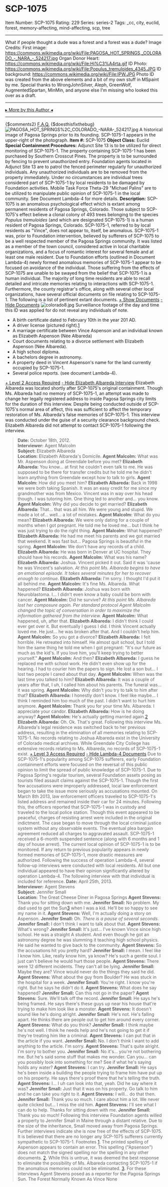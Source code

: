 # SCP-1075
Item Number: SCP-1075
Rating: 229
Series: series-2
Tags: _cc, city, euclid, forest, memory-affecting, mind-affecting, scp, tree

---

What if people thought a dude was a forest and a forest was a dude?
Image Credits:
First image: <https://commons.wikimedia.org/wiki/File:PAGOSA_HOT_SPRINGS,_COLORADO_-_NARA_-_524217.jpg>
Organ Donor Heart: <https://commons.wikimedia.org/wiki/File:Hj%C3%A4rta.gif>
ID Photo: <https://commons.wikimedia.org/wiki/File:Populus_tremuloides_4345.JPG>
ID background: <https://commons.wikimedia.org/wiki/File:IPW.JPG>
Photo ID was created from the above elements and a bit of my own stuff in MSpaint by me.
Special thanks to WrongJohnSilver, Aleph, GreenWolf, AugmentedSpartan, MinMin, and anyone else I'm missing who looked this over as a draft.
* * *
[▸ More by this Author ◂](http://www.scp-wiki.net/dr-cimmerian-s-personnel-file)
* * *
{$comments2}
[F.A.Q.](https://scp-wiki.wikidot.com/component:info-ayers)
{$doesthisfixthebug}
![PAGOSA_HOT_SPRINGS%2C_COLORADO_-_NARA_-_524217.jpg](https://scp-wiki.wdfiles.com/local--files/scp-1075/PAGOSA_HOT_SPRINGS%2C_COLORADO_-_NARA_-_524217.jpg)
A historical image of Pagosa Springs prior to its founding. SCP-1075-1 appears in the upper-right of the photograph.
**Item #:** SCP-1075
**Object Class:** Euclid
**Special Containment Procedures:** Adjunct Site 13 is to be utilized for direct monitoring of SCP-1075-1. The property containing SCP-1075-1 has been purchased by Southern Crosscut Pines. The property is to be surrounded by fencing to prevent unauthorized entry. Foundation agents located in Adjunct Site 13 are to patrol the fenced perimeter regularly for unauthorized individuals. Any unauthorized individuals are to be removed from the property immediately.
Under no circumstances are individual trees considered part of SCP-1075-1 by local residents to be damaged by Foundation activities.
Mobile Task Force Theta-29 "Michael Palins" are to be utilized to manipulate public opinion of SCP-1075-1 in the local community. See Document Lambda-4 for more details.
**Description:** SCP-1075 is an anomalous psychological effect which is extant among permanent residents of Pagosa Springs, Colorado. Those subject to SCP-1075's effect believe a clonal colony of 493 trees belonging to the species _Populus tremuloides_ (and which are designated SCP-1075-1) is a human resident of Pagosa Springs, Colorado. SCP-1075-1, referred to by local residents as "Vince", does not appear to, itself, be anomalous.
SCP-1075-1 was, prior to Foundation intervention, believed by sufferers of SCP-1075 to be a well respected member of the Pagosa Springs community. It was listed as a member of the town council, considered active in local charitable organizations, and a focus of romantic interest for several female and at least one male resident. Due to Foundation efforts (outlined in Document Lambda-4) newly formed anomalous memories of SCP-1075-1 appear to be focused on avoidance of the individual.
Those suffering from the effects of SCP-1075 are unable to be swayed from the belief that SCP-1075-1 is a human individual. The majority of long time residents are able to recall detailed and intricate memories relating to interactions with SCP-1075-1. Furthermore, the county registrar's office, along with several other local organizations, have several official documents on file relating to SCP-1075-1. The following is a list of pertinent extant documents.
[\+ Show Documents](javascript:;)
[\- Hide Documents](javascript:;)
![colorado8.jpg](https://scp-wiki.wdfiles.com/local--files/scp-1075/colorado8.jpg)
Surveillance footage of the day and time this ID was applied for do not reveal any individuals of note.
  * A birth certificate dated to February 10th in the year 201 AD.
  * A driver license (pictured right).[1](javascript:;)
  * A marriage certificate between Vince Aspenson and an individual known as Elizabeth Aspenson (Née Albareda)
  * Court documents relating to a divorce settlement with Elizabeth Aspenson (Née Albareda).
  * A high school diploma.
  * A bachelors degree in astronomy.
  * A property deed in Vincent Aspenson's name for the land currently occupied by SCP-1075-1.
  * Several police reports. (see document Lambda-4).

[\+ Level 2 Access Required](javascript:;)
[\- Hide Elizabeth Albareda Interview](javascript:;)
Elizabeth Albareda was located shortly after SCP-1075's original containment. Though Ms. Albareda had no memory of SCP-1075-1, an attempt was made to change her legally registered address to inside Pagosa Springs city limits for the duration of this interview. Despite being conducted outside of SCP-1075's normal area of affect, this was sufficient to affect the temporary restoration of Ms. Albareda's false memories of SCP-1075-1.
This interview was conducted under the guise of a security clearance background check. Elizabeth Albareda did not attempt to contact SCP-1075-1 following the interview.
> **Date:** October 18th, 2012.  
>  **Interviewer:** Agent Malcolm  
>  **Subject:** Elizabeth Albareda  
>  **Location:** Elizabeth Albareda's Domicile.
> **Agent Malcolm:** What was Mr. Aspenson doing at Greendale before you met?
> **Elizabeth Albareda:** You know… at first he couldn't even talk to me. He was supposed to be there for transfer credits but he told me he didn't learn anything from Greendale except how to talk to girls.
> **Agent Malcolm:** How did you meet him?
> **Elizabeth Albareda:** Back in 1998 we were both taking Spanish. It was an easy credit for me since my grandmother was from Mexico. Vincent was in way over his head though. I was tutoring him. One thing led to another and… you know.
> **Agent Malcolm:** Why did you decide to get married?
> **Elizabeth Albareda:** That… that was all him. We were young and stupid. We made a lot of… well… a lot of mistakes.
> **Agent Malcolm:** What do you mean?
> **Elizabeth Albareda:** We were only dating for a couple of months when I got pregnant. He told me he loved me… but I think he was just trying to do the right thing.
> **Agent Malcolm:** What happened?
> **Elizabeth Albareda:** He had me meet his parents and we got married that weekend. It was fast but… Pagosa Springs is beautiful in the spring.
> **Agent Malcolm:** We don't have any records of a child.
> **Elizabeth Albareda:** He was born in Denver at UC hospital. They should have his records.
> **Agent Malcolm:** What was his name?
> **Elizabeth Albareda:** Joshua. Vincent picked it out. Said it was 'cause he was Vincent's salvation.
> _At this point Ms. Albareda begins to have an emotional episode. It takes several minutes for her to recover enough to continue._
> **Elizabeth Albareda:** I'm sorry. I thought I'd put it all behind me.
> **Agent Malcolm:** It's fine Ms. Albareda. What happened?
> **Elizabeth Albareda:** Joshua was born with Neuroblastoma. I… I didn't even know a baby could be born with cancer.
> **Agent Malcolm:** Did he survive?
> _At this point Ms. Albareda lost her composure again. Per standard protocol Agent Malcolm changed the topic of conversation in order to maximize the information gathered from the interview._
> **Agent Malcolm:** What happened, uh, after that.
> **Elizabeth Albareda:** I didn't think I could ever get over it. But eventually I guess I did. I think Vincent actually loved me. He just… he was broken after that. And I couldn't help him.
> **Agent Malcolm:** So you got a divorce?
> **Elizabeth Albareda:** I felt horrible. He retreated into himself. He almost quit school, but I told him the same thing he told me when I got pregnant: "It's our future as much as the kid's. If you love him, you'll keep trying to better yourself."
> **Agent Malcolm:** And then?
> **Elizabeth Albareda:** I guess he replaced me with school work. He didn't even show up for the hearing. I had to courier him the papers to sign. He lost a son but… I lost two people I cared about that day.
> **Agent Malcolm:** When was the last time you talked to him?
> **Elizabeth Albareda:** It was a couple of years after that, I uh, I called him about his parents. The funeral was… it was spring.
> **Agent Malcolm:** Why didn't you try to talk to him after that?
> **Elizabeth Albareda:** I honestly don't know. I feel like maybe… I think I reminded him too much of the past. I didn't want to hurt him anymore.
> **Agent Malcolm:** Thank you for your time Ms. Albareda. I appreciate your candor.
> **Elizabeth Albareda:** How is he doing anyway?
> **Agent Malcolm:** He's actually getting married again.[2](javascript:;)
> **Elizabeth Albareda:** Oh. Ok. That's great.
Following this interview Ms. Albareda's legal residence was switched back to her previous address, resulting in the elimination of all memories relating to SCP-1075-1. No records relating to Joshua Albareda exist in the University of Colorado medical archives. While Greendale City College has extensive records relating to Ms. Albareda, no records of SCP-1075-1 exist.
[\+ Level 3 Access Required](javascript:;)
[\- Hide Lambda-4 Documents](javascript:;)
Due to SCP-1075-1's popularity among SCP-1075 sufferers, early Foundation containment efforts were focused on the reversal of this public opinion to limit the spread of public knowledge of SCP-1075-1. Due to Pagosa Spring's regular tourism, several Foundation assets posing as tourists filed assault claims against the SCP-1075-1. Though the first few accusations were improperly addressed, local law enforcement began to take the issue more seriously as accusations mounted.
On March 8th 2013, law enforcement officers traveled to SCP-1075-1's listed address and remained inside their car for 24 minutes. Following this, the officers reported that SCP-1075-1 was in custody and traveled to the local police station. Though this event appeared to be peaceful, charges of resisting arrest were included in the original indictment.
The case began to move through the local criminal justice system without any observable events. The eventual plea bargain agreement reduced all charges to aggravated assault. SCP-1075-1 received a 6-month suspended sentence (along with 6 months and 1 day of house arrest).
The current local opinion of SCP-1075-1 is to be monitored. If any return to previous popularity appears in newly formed memories of SCP-1075-1, more drastic measures are authorized.
Following the success of operation Lambda-4, several follow-up interviews were conducted with local residents. All but one individual appeared to have their opinion significantly altered by operation Lambda-4. The following interview with that individual is included for reference.
> **Date:** April 25th, 2013.  
>  **Interviewer:** Agent Stevens  
>  **Subject:** Jennifer Small  
>  **Location:** The Great Cheese Diner in Pagosa Springs
> **Agent Stevens:** Thank you for sitting down with me.
> **Jennifer Small:** No problem. My dad used to get the Sun[3](javascript:;) when I was a kid. He'll be so happy to see my name in it.
> **Agent Stevens:** Well, I'm actually doing a story on Aspenson.
> **Jennifer Small:** Oh.
> _There is a pause of several seconds._
> **Jennifer Small:** I don't think I want to talk about that.
> **Agent Stevens:** What's wrong?
> **Jennifer Small:** It's just… I've known Vince since high school. He was a straight A student. And even though he got an astronomy degree he was slumming it teaching high school physics. He said he wanted to give back to the community.
> **Agent Stevens:** So the accusations hit you pretty hard?
> **Jennifer Small:** I mean. I feel like I know him. Like, really know him, ya know? He's such a gentle soul. I just can't believe he would hurt those people.
> **Agent Stevens:** There were 12 different incidents. They can't all be lying.
> **Jennifer Small:** Maybe they are? Vince would never do the things they said he did.
> **Agent Stevens:** What about the guy from Boulder? He was stuck in the hospital for a week.
> **Jennifer Small:** You're right. I know you're right. But he says he didn't do it.
> **Agent Stevens:** What does he say happened?
> **Jennifer Small:** Can this not go in the paper?
> **Agent Stevens:** Sure. We'll talk off the record.
> **Jennifer Small:** He says he's being framed. He says there's these guys up near his house that're trying to make him look like a monster.
> **Agent Stevens:** It doesn't sound like he's doing alright.
> **Jennifer Small:** He's not. He's falling apart. He thinks there are people out to get him around every corner.
> **Agent Stevens:** What do you think?
> **Jennifer Small:** I think maybe he's not well. I think he needs help and he's not going to get it if they're treating him like a criminal.
> **Agent Stevens:** I can put that in the article if you want.
> **Jennifer Small:** No. I don't think I want to add anything to the article. I'm sorry.
> **Agent Stevens:** That's quite alright. I'm sorry to bother you.
> **Jennifer Small:** No it's… you're not bothering me. But he's said some stuff that makes me wonder. Can you… can you possibly look into something for me? See if what he's saying holds any water?
> **Agent Stevens:** I can try.
> **Jennifer Small:** He says he's been inside a building the people trying to frame him have put up on his property. He says there's proof there that he's telling the truth.
> **Agent Stevens:** I… I uh can look into that, yeah. Did he say where it was?
> **Jennifer Small:** Just that it was on his property. Go talk to him and he can take you right to it.
> **Agent Stevens:** I will… do that then.
> **Jennifer Small:** Thank you so much. I care about him a lot. We never quite clicked but… I miss the old him.
> **Agent Stevens:** I'll see what I can do to help. Thanks for sitting down with me.
> **Jennifer Small:** Thank you so much!
> Following this interview Foundation agents willed a property to Jennifer Small in Maine through a distant relative. Due to the size of the inheritance, Small moved away from Pagosa Springs. Further interviews indicate she is now free of the effects of SCP-1075. It is believed that there are no longer any SCP-1075 sufferers currently sympathetic to SCP-1075-1.
Footnotes
[1](javascript:;). The printed spelling of Aspenson appears to contain an error. This spelling ("Apsenson") does not match the signed spelling nor the spelling in any other documents.
[2](javascript:;). While this is untrue, it was deemed the best response to eliminate the possibility of Ms. Albareda contacting SCP-1075-1 if the anomalous memories could not be eliminated.
[3](javascript:;). For these interviews Agent Stevens posed as a reporter for the Pagosa Springs Sun.
The Forest Normally Known As Vince
None